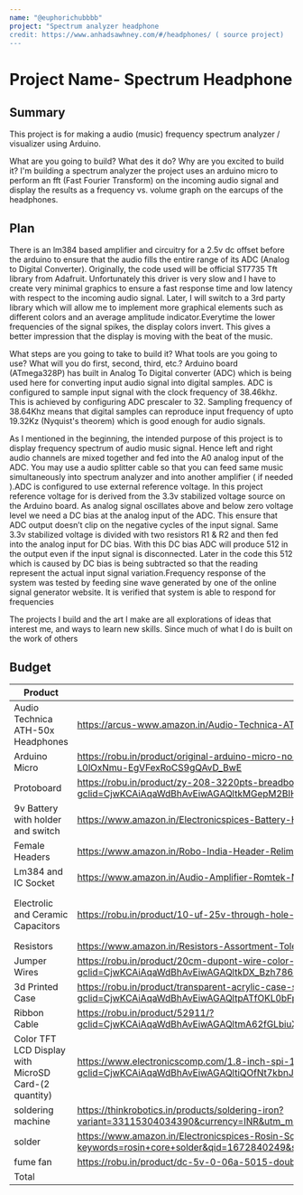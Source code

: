 ```yaml
---
name: "@euphorichubbbb"
project: "Spectrum analyzer headphone
credit: https://www.anhadsawhney.com/#/headphones/ ( source project)
---
```


# Project Name- Spectrum Headphone

## Summary
This project is for making a audio (music) frequency spectrum analyzer / visualizer using Arduino.

What are you going to build? What des it do? Why are you excited to build it?
I'm building a spectrum analyzer the project uses an arduino micro to perform an fft (Fast Fourier Transform) on the incoming audio signal and display the results as a frequency vs. volume graph on the earcups of the headphones. 

## Plan
There is an lm384 based amplifier and circuitry for a 2.5v dc offset before the arduino to ensure that the audio fills the entire range of its ADC (Analog to Digital Converter). Originally, the code used will be official ST7735 Tft library from Adafruit. Unfortunately this driver is very slow and I have to create very minimal graphics to ensure a fast response time and low latency with respect to the incoming audio signal. Later, I will switch to a 3rd party library which will allow me to implement more graphical elements such as different colors and an average amplitude indicator.Everytime the lower frequencies of the signal spikes, the display colors invert. This gives a better impression that the display is moving with the beat of the music.

What steps are you going to take to build it? What tools are you going to use? What will you do first, second, third, etc.?
Arduino board (ATmega328P) has built in Analog To Digital converter (ADC) which is being used here for converting input audio signal into digital samples. ADC is configured to sample input signal with the clock frequency of 38.46khz. This is achieved by configuring ADC prescaler to 32. Sampling frequency of 38.64Khz means that digital samples can reproduce input frequency of upto 19.32Kz (Nyquist's theorem) which is good enough for audio signals.

As I mentioned in the beginning, the intended purpose of this project is to display frequency spectrum of audio music signal. Hence left and right audio channels are mixed together and fed into the A0 analog input of the ADC. You may use a audio splitter cable so that you can feed same music simultaneously into spectrum analyzer and into another amplifier ( if needed ).ADC is configured to use external reference voltage. In this project reference voltage for is derived from the 3.3v stabilized voltage source on the Arduino board. As analog signal oscillates above and below zero voltage level we need a DC bias at the analog input of the ADC. This ensure that ADC output doesn’t clip on the negative cycles of the input signal. Same 3.3v stabilized voltage is divided with two resistors R1 & R2 and then fed into the analog input for DC bias. With this DC bias ADC will produce 512 in the output even if the input signal is disconnected. Later in the code this 512 which is caused by DC bias is being subtracted so that the reading represent the actual input signal variation.Frequency response of the system was tested by feeding sine wave generated by one of the online signal generator website. It is verified that system is able to respond for frequencies 

The projects I build and the art I make are all explorations of ideas that interest me, and ways to learn new skills. Since much of what I do is built on the work of others
## Budget

| Product         | Supplier/Link                         | Cost   |
| --------------- | ------------------------------------- | ------ |
| Audio Technica ATH-50x Headphones   |https://arcus-www.amazon.in/Audio-Technica-ATH-M50x-Over-Ear-Professional-Headphones/dp/B00HVLUR86 | $151 (deliver charge included)  |
|Arduino Micro | https://robu.in/product/original-arduino-micro-no-headers/?gclid=CjwKCAiAqaWdBhAvEiwAGAQltjwJuJy3di_P510ILxbI7BXjyh3kCLHJ0avgW-L0lOxNmu-EgVFexRoCS9gQAvD_BwE  | $19.95 |
|        Protoboard  | https://robu.in/product/zy-208-3220pts-breadboard-4pcs-830pts-mb-102/?gclid=CjwKCAiAqaWdBhAvEiwAGAQltkMGepM2BIH85uo43mMfxx0ffWr6soxKKg-Qrf6K7fvAtGnr4wy6BRoCNyIQAvD_BwE  | $13.66 |
|9v Battery with holder and switch| https://www.amazon.in/Electronicspices-Battery-Holder-Switch-holder/dp/B08L57WTNN| $1.08
|Female Headers|https://www.amazon.in/Robo-India-Header-Relimate-Connector/dp/B00RUNYE66|$2.72
|Lm384 and IC Socket| https://www.amazon.in/Audio-Amplifier-Romtek-Matching-sockets/dp/B07KYDNQ3J| $5.40
|Electrolic and Ceramic Capacitors|https://robu.in/product/10-uf-25v-through-hole-electrolytic-capacitor-pack-of-40/ and |https://robu.in/product/100nf-0603-surface-mount-multilayer-ceramic-capacitor-pack-of-40/|$1.82
|Resistors|https://www.amazon.in/Resistors-Assortment-Tolerance-Excellently-Breadboards/dp/B07D2Z45CG?th=1| $29
|Jumper Wires|https://robu.in/product/20cm-dupont-wire-color-jumper-cable-2-54mm-1p-1p-female-female-40pcs/?gclid=CjwKCAiAqaWdBhAvEiwAGAQltkDX_Bzh786v2ejrurNHUXmR1gjxpdL3Tiz1SD5i78Rpq36leV-8kxoCtZQQAvD_BwE| 0.60$
|3d Printed Case|https://robu.in/product/transparent-acrylic-case-shell-enclosure-gloss-box-for-arduino-uno-r3/?gclid=CjwKCAiAqaWdBhAvEiwAGAQltpATfOKL0bFpp0jebivBGJwx2-ulj3dApk3w1z6On9r0Dd_W-E-N3hoChHQQAvD_BwE| 1$
|Ribbon Cable|https://robu.in/product/52911/?gclid=CjwKCAiAqaWdBhAvEiwAGAQltmA62fGLbiuXaZOd0XbyPS2vLAmM4yKIWTERmFg3FSkWy7G8VuOp4xoCM3cQAvD_BwE|1.5$
| Color TFT LCD Display with MicroSD Card-(2 quantity)|https://www.electronicscomp.com/1.8-inch-spi-128x160-tft-lcd-display-module-with-pcb-for-arduino?gclid=CjwKCAiAqaWdBhAvEiwAGAQltiQOfNt7kbnJ7quUxpwRQOwDBYWHsfFfq9GIKW3LYVdG5nRzLg9QnRoCIfQQAvD_BwE| (2) 14$
|soldering machine| https://thinkrobotics.in/products/soldering-iron?variant=33115304034390&currency=INR&utm_medium=product_sync&utm_source=google&utm_content=sag_organic&utm_campaign=sag_organic|2.3$
|solder| https://www.amazon.in/Electronicspices-Rosin-Solder-Electrical-Soldering/dp/B07YX7GC4N/ref=sr_1_4?keywords=rosin+core+solder&qid=1672840249&sr=8-4| 1.80$
|fume fan| https://robu.in/product/dc-5v-0-06a-5015-double-ball-centrifugal-fan-with-xh2-54-2p-30cm-cable-size505015mm/?| 3.90$
|Total|  | 249.7$
